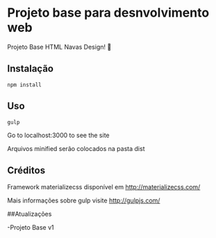 # Projeto base para desnvolvimento web

Projeto Base HTML Navas Design! :rocket:

## Instalação

`npm install`

## Uso

`gulp`


Go to localhost:3000 to see the site

Arquivos minified serão colocados na pasta dist


## Créditos

Framework materializecss disponível em http://materializecss.com/

Mais informações sobre gulp visite http://gulpjs.com/


##Atualizações

-Projeto Base v1